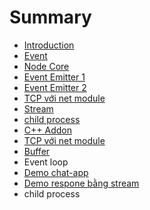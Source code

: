 # Summary

* [Introduction](README.md)
* [Event](event.md)
* [Node Core](node-core.md)
* [Event Emitter 1](event-emitter.md)
* [Event Emitter 2](event-emitter-2.md)
* [TCP với net module](tcp-voi-net-module.md)
* [Stream](stream.md)
* [child process](child-process.md)
* [C++ Addon](c++-addon.md)
* [TCP với net module](tcp-voi-net-module.md)
* [Buffer](buffer.md)
* Event loop
* [Demo chat-app](demo-chat-app.md)
* [Demo respone bằng stream](vd.md)
* child process


